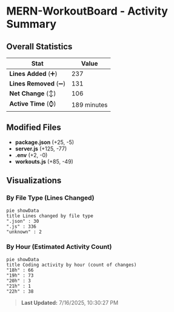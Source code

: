 # MERN-WorkoutBoard - Activity Summary 

## Overall Statistics

| Stat                   | Value                                                             |
| ---------------------- | ----------------------------------------------------------------- |
| **Lines Added** (➕)   | 237                                          |
| **Lines Removed** (➖) | 131                                        |
| **Net Change** (↕)    | 106                |
| **Active Time** (⌚)   | 189 minutes |


## Modified Files
- **package.json** (+25, -5)
- **server.js** (+125, -77)
- **.env** (+2, -0)
- **workouts.js** (+85, -49)

## Visualizations

### By File Type (Lines Changed)

```mermaid
pie showData
title Lines changed by file type
".json" : 30
".js" : 336
"unknown" : 2
```

### By Hour (Estimated Activity Count)

```mermaid
pie showData
title Coding activity by hour (count of changes)
"18h" : 66
"19h" : 73
"20h" : 3
"21h" : 1
"22h" : 38
```


> **Last Updated:** 7/16/2025, 10:30:27 PM